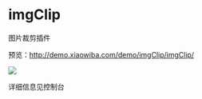 # imgClip
<p>图片裁剪插件</p>
<p>预览：<a href='http://demo.xiaowiba.com/demo/imgClip/imgClip/'>http://demo.xiaowiba.com/demo/imgClip/imgClip/</a></p>
<img src='http://images.xiaowiba.com/19-1-4/46751840.jpg'>
<p>详细信息见控制台</p>
